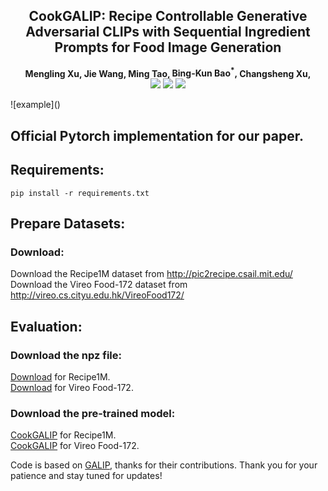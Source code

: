 
<!-- # magic-edit.github.io -->
<p align="center">
  <h2 align="center">CookGALIP: Recipe Controllable Generative Adversarial CLIPs with Sequential Ingredient Prompts for Food Image Generation</h2>
  <p align="center">
    <a><strong>Mengling Xu, </strong></a>
    <a><strong>Jie Wang, </strong></a>
    <a><strong>Ming Tao, </strong></a>
    <a><strong>Bing-Kun Bao<sup>*</sup>, </strong></a>
    <a><strong>Changsheng Xu, </strong></a>
    <br>
      <a href="https://ieeexplore.ieee.org/document/10474191">
      <img src='https://img.shields.io/badge/Paper-TMM-green'></a>
      <a><img src=https://img.shields.io/badge/Python-3.9-red'></a>
      <a><img src=https://img.shields.io/badge/Pytorch-1.10.1-yellow'></a>
    </br>
  </p>
</p>
![example]()


## Official Pytorch implementation for our paper.
## Requirements:
```
pip install -r requirements.txt
```
## Prepare Datasets:
### Download:
Download the Recipe1M dataset from http://pic2recipe.csail.mit.edu/ \
Download the Vireo Food-172 dataset from http://vireo.cs.cityu.edu.hk/VireoFood172/

## Evaluation: 
### Download the npz file:
<a href="https://drive.google.com/file/d/1qcWUmZPIqvLRixeOXyeVHCcHScyYIA8M/view?usp=drive_link">Download</a> for Recipe1M. \
<a href="https://drive.google.com/file/d/1xPtH7xSuOE0LuwzuTlEfMMJhHkB1mJNu/view?usp=drive_link">Download</a> for Vireo Food-172. 
### Download the pre-trained model:
<a href="https://drive.google.com/file/d/1yv-wNT3uIWiJauaIp3Y0K7ArnnDlEfhS/view?usp=drive_link">CookGALIP</a> for Recipe1M. \
<a href="https://drive.google.com/file/d/15erHEzKohh71sF1qhywQjqix0ATh5Fl4/view?usp=drive_link">CookGALIP</a> for Vireo Food-172.

Code is based on <a href="https://github.com/tobran/GALIP">GALIP</a>, thanks for their contributions. Thank you for your patience and stay tuned for updates!


